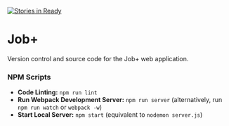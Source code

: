 
[![Stories in Ready](https://badge.waffle.io/mks-sf-40-nodj/nodj.svg?label=ready&title=Ready)](http://waffle.io/mks-sf-40-nodj/nodj)

# Job+
Version control and source code for the Job+ web application.

### NPM Scripts
+ **Code Linting:** `npm run lint`
+ **Run Webpack Development Server:** `npm run server` (alternatively, run `npm run watch` or `webpack -w`)
+ **Start Local Server:** `npm start` (equivalent to `nodemon server.js`)
